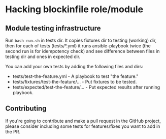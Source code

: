 # Hacking blockinfile role/module

## Module testing infrastructure

Run `bash run.sh` in tests dir.
It copies fixtures dir to testing (working) dir,
then for each of tests (tests/*.yml) it runs ansible-playbook twice
(the second run is for idempotency check)
and see difference between files in testing dir and ones in expected dir.

You can add your own tests by adding the following files and dirs:
- tests/test-the-feature.yml - A playbook to test "the feature."
- tests/fixtures/test-the-feature/... - Put fixtures to be tested.
- tests/expected/test-the-feature/... - Put expected results after running playbook.

## Contributing

If you're going to contribute and make a pull request in the GitHub project,
please consider including some tests for features/fixes
you want to add in the PR.
